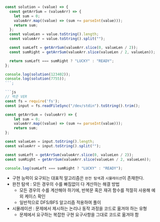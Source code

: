````js
const solution = (value) => {
  const getArrSum = (valueArr) => {
    let sum = 0;
    valueArr.map((value) => (sum += parseInt(value)));
    return sum;
  };
  const valueLen = value.toString().length;
  const valueArr = value.toString().split("");

  const sumLeft = getArrSum(valueArr.slice(0, valueLen / 2));
  const sumRight = getArrSum(valueArr.slice(valueLen / 2, valueLen));

  return sumLeft === sumRight ? "LUCKY" : "READY";
};

console.log(solution(123402));
console.log(solution(7755));
```;

```js
// 백준 VER
const fs = require('fs');
const input = fs.readFileSync("/dev/stdin").toString().trim();

const getArrSum = (valueArr) => {
    let sum = 0;
    valueArr.map((value) => (sum += parseInt(value)));
    return sum;
};

const valueLen = input.toString().length;
const valueArr = input.toString().split("");

const sumLeft = getArrSum(valueArr.slice(0, valueLen / 2));
const sumRight = getArrSum(valueArr.slice(valueLen / 2, valueLen));

console.log(sumLeft === sumRight ? "LUCKY" : "READY");
````

- 구현 능력이 요구되는 대표적 알고리즘은 `완전 탐색`과 `시뮬레이션`이 존재한다.
- 완전 탐색 : 모든 경우의 수를 빠짐없이 다 계산하는 해결 방법
  - 모든 경우의 수를 계산해야 하기에, 반복문 혹은 재귀 함수를 적절히 사용해 예외 케이스 확인
  - 일반적으로 DFS/BFS 알고리즘 적용하여 풀이
- 시뮬레이션 : 문제에서 제시하는 논리나 동작 과정을 코드로 옮겨야 하는 유형
  - 문제에서 요구하는 복잡한 구현 요구사항을 그대로 코드로 옮겨야 함
